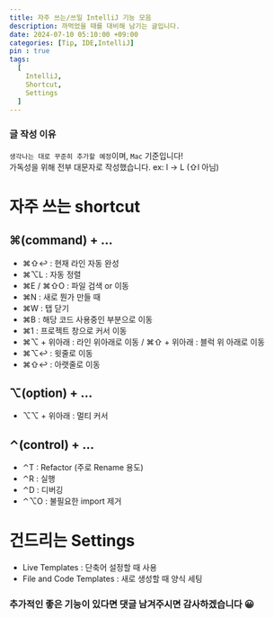 ```yaml
---
title: 자주 쓰는/쓰일 IntelliJ 기능 모음
description: 까먹었을 때를 대비해 남기는 글입니다.
date: 2024-07-10 05:10:00 +09:00
categories: [Tip, IDE,IntelliJ]
pin : true
tags:
  [
    IntelliJ,
    Shortcut,
    Settings
  ]
---
```

### 글 작성 이유
`생각나는 대로 꾸준히 추가할 예정`이며, `Mac` 기준입니다!<br>
가독성을 위해 전부 대문자로 작성했습니다. ex: l -> L (⇧l 아님) 

# 자주 쓰는 shortcut

## ⌘(command) + ...
- ⌘⇧↩ : 현재 라인 자동 완성 
- ⌘⌥L : 자동 정렬
- ⌘E / ⌘⇧O : 파일 검색 or 이동
- ⌘N : 새로 뭔가 만들 때
- ⌘W : 탭 닫기
- ⌘B : 해당 코드 사용중인 부분으로 이동 
- ⌘1 : 프로젝트 창으로 커서 이동
- ⌘⌥ + 위아래 : 라인 위아래로 이동 / ⌘⇧ + 위아래 : 블럭 위 아래로 이동
- ⌘⌥↩ : 윗줄로 이동
- ⌘⇧↩ : 아랫줄로 이동

## ⌥(option) + ...
- ⌥⌥ + 위아래 : 멀티 커서

## ⌃(control) + ...
- ⌃T : Refactor (주로 Rename 용도)
- ⌃R : 실행
- ⌃D : 디버깅
- ⌃⌥O : 불필요한 import 제거

# 건드리는 Settings
- Live Templates : 단축어 설정할 때 사용
- File and Code Templates : 새로 생성할 때 양식 세팅

### 추가적인 좋은 기능이 있다면 댓글 남겨주시면 감사하겠습니다 😀
